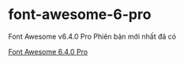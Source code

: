 # font-awesome-6-pro
Font Awesome v6.4.0 Pro
Phiên bản mới nhất đã có

[Font Awesome 6.4.0 Pro](https://codethuan.com/font-awesome-6.4.0-co-gi-moi)
